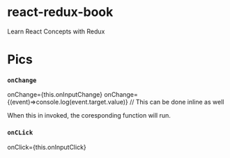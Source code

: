 # react-redux-book
 Learn React Concepts with Redux
 
 
 
 
 
 
 # Pics

### `onChange`
onChange={this.onInputChange}
onChange= {(event)=>console.log(event.target.value)} // This can be done inline as well

When this in invoked, the coresponding function will run. 

### `onCLick`
onClick={this.onInputClick}
  
